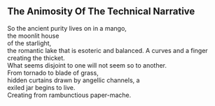 The Animosity Of The Technical Narrative
----------------------------------------
So the ancient purity lives on in a mango,  
the moonlit house  
of the starlight,  
the romantic lake that is esoteric and balanced. A curves and a finger  
creating the thicket.  
What seems disjoint to one will not seem so to another.  
From tornado to blade of grass,  
hidden curtains drawn by angellic channels, a  
exiled jar begins to live.  
Creating from rambunctious paper-mache.  
